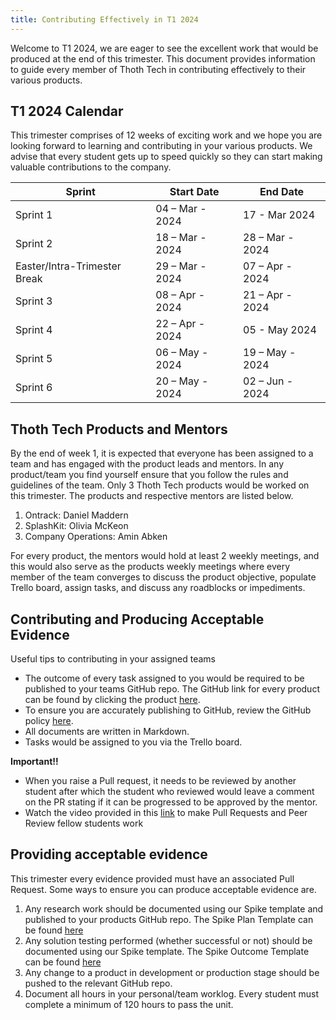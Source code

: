 ```yaml
---
title: Contributing Effectively in T1 2024
---
```


Welcome to T1 2024, we are eager to see the excellent work that would be produced at the end of this
trimester. This document provides information to guide every member of Thoth Tech in contributing
effectively to their various products.

## T1 2024 Calendar

This trimester comprises of 12 weeks of exciting work and we hope you are looking forward to
learning and contributing in your various products. We advise that every student gets up to speed
quickly so they can start making valuable contributions to the company.

| Sprint                       | Start Date      | End Date        |
| ---------------------------- | --------------- | --------------- |
| Sprint 1                     | 04 – Mar - 2024 | 17 - Mar 2024   |
| Sprint 2                     | 18 – Mar - 2024 | 28 – Mar - 2024 |
| Easter/Intra-Trimester Break | 29 – Mar - 2024 | 07 – Apr - 2024 |
| Sprint 3                     | 08 – Apr - 2024 | 21 – Apr - 2024 |
| Sprint 4                     | 22 – Apr - 2024 | 05 - May 2024   |
| Sprint 5                     | 06 – May - 2024 | 19 – May - 2024 |
| Sprint 6                     | 20 – May - 2024 | 02 – Jun - 2024 |

<!-- ![T1 Calendar](/T3-calendar.png) -->

## Thoth Tech Products and Mentors

By the end of week 1, it is expected that everyone has been assigned to a team and has engaged with
the product leads and mentors. In any product/team you find yourself ensure that you follow the
rules and guidelines of the team. Only 3 Thoth Tech products would be worked on this trimester. The
products and respective mentors are listed below.

1. Ontrack: Daniel Maddern
2. SplashKit: Olivia McKeon
3. Company Operations: Amin Abken

For every product, the mentors would hold at least 2 weekly meetings, and this would also serve as
the products weekly meetings where every member of the team converges to discuss the product
objective, populate Trello board, assign tasks, and discuss any roadblocks or impediments.

## Contributing and Producing Acceptable Evidence

Useful tips to contributing in your assigned teams

- The outcome of every task assigned to you would be required to be published to your teams GitHub
  repo. The GitHub link for every product can be found by clicking the product
  [here](https://main--strong-fairy-c1bde1.netlify.app/products/products/).
- To ensure you are accurately publishing to GitHub, review the GitHub policy
  [here](https://main--strong-fairy-c1bde1.netlify.app/policies/github-management-policy/).
- All documents are written in Markdown.
- Tasks would be assigned to you via the Trello board.

**Important!!**

- When you raise a Pull request, it needs to be reviewed by another student after which the student
  who reviewed would leave a comment on the PR stating if it can be progressed to be approved by the
  mentor.
- Watch the video provided in this
  [link](https://deakin365.sharepoint.com/sites/ThothTech2/_layouts/15/stream.aspx?id=%2Fsites%2FThothTech2%2FShared%20Documents%2FOnTrack%2Fpull%2Drequest%2Ddemo%2Emov&nav=eyJwbGF5YmFja09wdGlvbnMiOnsic3RhcnRUaW1lSW5TZWNvbmRzIjo1LjQyNzM2OH19&referrer=StreamWebApp%2EWeb&referrerScenario=AddressBarCopied%2Eview)
  to make Pull Requests and Peer Review fellow students work

## Providing acceptable evidence

This trimester every evidence provided must have an associated Pull Request. Some ways to ensure you
can produce acceptable evidence are.

1. Any research work should be documented using our Spike template and published to your products
   GitHub repo. The Spike Plan Template can be found
   [here](https://github.com/thoth-tech/documentation/blob/main/docs/Templates/SpikePlan-Template.md)
2. Any solution testing performed (whether successful or not) should be documented using our Spike
   template. The Spike Outcome Template can be found
   [here](https://github.com/thoth-tech/documentation/blob/main/docs/Templates/SpikeOutcome-Template.md)
3. Any change to a product in development or production stage should be pushed to the relevant
   GitHub repo.
4. Document all hours in your personal/team worklog. Every student must complete a minimum of 120
   hours to pass the unit.
